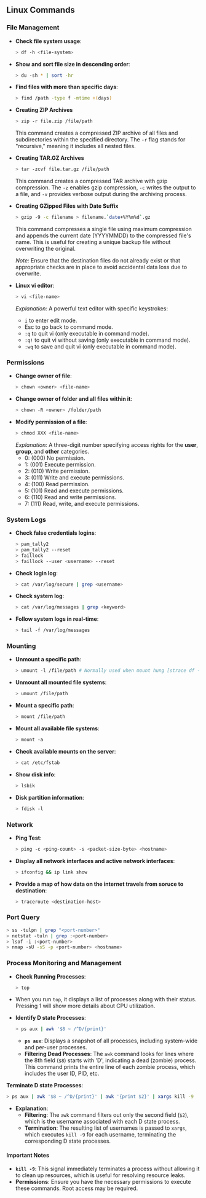 ## Linux Commands

### File Management
- **Check file system usage**:
  ```bash
  > df -h <file-system>
  ```
- **Show and sort file size in descending order**:
  ```bash
  > du -sh * | sort -hr
  ```
- **Find files with more than specific days**:
  ```bash
  > find /path -type f -mtime +(days)
  ```
- **Creating ZIP Archives**
  ```bash
  > zip -r file.zip /file/path
  ```
  This command creates a compressed ZIP archive of all files and subdirectories within the specified directory. The `-r` flag stands for \"recursive,\" meaning it includes all nested files.

- **Creating TAR.GZ Archives**
  ```bash
  > tar -zcvf file.tar.gz /file/path
  ```
  This command creates a compressed TAR archive with gzip compression. The `-z` enables gzip compression, `-c` writes the output to a file, and `-v` provides verbose output during the archiving process.

- **Creating GZipped Files with Date Suffix**
  ```bash
  > gzip -9 -c filename > filename.`date+%Y%m%d`.gz
  ```
  This command compresses a single file using maximum compression and appends the current date (YYYYMMDD) to the compressed file's name. This is useful for creating a unique backup file without overwriting the original.

  *Note:* Ensure that the destination files do not already exist or that appropriate checks are in place to avoid accidental data loss due to overwrite.
  
- **Linux vi editor**:
  ```bash
  > vi <file-name>
  ```
  *Explanation:* A powerful text editor with specific keystrokes:
  - `i` to enter edit mode.
  - Esc to go back to command mode.
  - `:q` to quit vi (only executable in command mode).
  - `:q!` to quit vi without saving (only executable in command mode).
  - `:wq` to save and quit vi (only executable in command mode).
  
### Permissions
- **Change owner of file**:
  ```bash
  > chown <owner> <file-name>
  ```
- **Change owner of folder and all files within it**:
  ```bash
  > chown -R <owner> /folder/path
  ```
- **Modify permission of a file**:
  ```bash
  > chmod XXX <file-name>
  ```
  *Explanation:* A three-digit number specifying access rights for the **user**, **group**, and **other** categories.
  - 0: (000) No permission.
  - 1: (001) Execute permission.
  - 2: (010) Write permission.
  - 3: (011) Write and execute permissions.
  - 4: (100) Read permission.
  - 5: (101) Read and execute permissions.
  - 6: (110) Read and write permissions.
  - 7: (111) Read, write, and execute permissions.

### System Logs
- **Check false credentials logins**:
  ```bash
  > pam_tally2
  > pam_tally2 --reset
  > faillock
  > faillock --user <username> --reset
  ```
- **Check login log**:
  ```bash
  > cat /var/log/secure | grep <username>
  ```
- **Check system log**:
  ```bash
  > cat /var/log/messages | grep <keyword>
  ```
- **Follow system logs in real-time**:
  ```bash
  > tail -f /var/log/messages
  ```

### Mounting
- **Unmount a specific path**:
  ```bash
  > umount -l /file/path # Normally used when mount hung [strace df -h]
  ```
- **Unmount all mounted file systems**:
  ```bash
  > umount /file/path
  ```
- **Mount a specific path**:
  ```bash
  > mount /file/path
  ```
- **Mount all available file systems**:
  ```bash
  > mount -a
  ```
- **Check available mounts on the server**:
  ```bash
  > cat /etc/fstab
  ```
- **Show disk info**:
  ```bash
  > lsbik
  ```
- **Disk partition information**:
  ```bash
  > fdisk -l
  ```

### Network
- **Ping Test**:
  ```bash
  > ping -c <ping-count> -s <packet-size-byte> <hostname>
  ```
- **Display all network interfaces and active network interfaces**:
  ```bash
  > ifconfig && ip link show
  ```
- **Provide a map of how data on the internet travels from soruce to destination**:
  ```bash
  > traceroute <destination-host>
  ```

### Port Query
  ```bash
  > ss -tulpn | grep "<port-number>"
  > netstat -tuln | grep :<port-number>
  > lsof -i :<port-number>
  > nmap -sU -sS -p <port-number> <hostname>
  ```

### Process Monitoring and Management
- **Check Running Processes**:
  ```bash
  > top
  ```
- When you run `top`, it displays a list of processes along with their status. Pressing 1 will show more details about CPU utilization.

- **Identify D state Processes**:
  ```bash
  > ps aux | awk '$8 ~ /^D/{print}'
  ```
  - **`ps aux`**: Displays a snapshot of all processes, including system-wide and per-user processes.
  - **Filtering Dead Processes**: The `awk` command looks for lines where the 8th field (`$8`) starts with 'D', indicating a dead (zombie) process. This command prints the entire line of each zombie process, which includes the user ID, PID, etc.

**Terminate D state Processes**:
  ```bash
  > ps aux | awk '$8 ~ /^D/{print}' | awk '{print $2}' | xargs kill -9
  ```
- **Explanation**:
  - **Filtering**: The `awk` command filters out only the second field (`$2`), which is the username associated with each D state process.
  - **Termination**: The resulting list of usernames is passed to `xargs`, which executes `kill -9` for each username, terminating the corresponding D state processes.

#### Important Notes
- **`kill -9`**: This signal immediately terminates a process without allowing it to clean up resources, which is useful for resolving resource leaks.
- **Permissions**: Ensure you have the necessary permissions to execute these commands. Root access may be required.